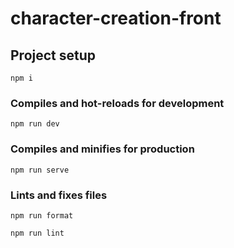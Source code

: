 # character-creation-front

## Project setup

```
npm i
```

### Compiles and hot-reloads for development

```
npm run dev
```

### Compiles and minifies for production

```
npm run serve
```

### Lints and fixes files

```
npm run format
```

```
npm run lint
```
